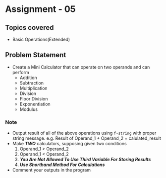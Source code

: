 # Assignment - 05

## Topics covered

- Basic Operations(Extended)


## Problem Statement

- Create a Mini Calculator that can operate on two operands and can perform
  - Addition
  - Subtraction
  - Multiplication
  - Division
  - Floor Division
  - Exponentiation
  - Modulus

### Note
- Output result of all of the above operations using `f-string` with proper string message. e.g. Result of Operand_1 + Operand_2 = calulated_result
- Make ***TWO*** calculators, supposing given two conditions
  1. Operand_1 > Operand_2
  2. Operand_1 < Operand_2
  3. ***You Are Not Allowed To Use Third Variable For Storing Results***
  4. ***Use Shorthand Method For Calculations***
- Comment your outputs in the program
